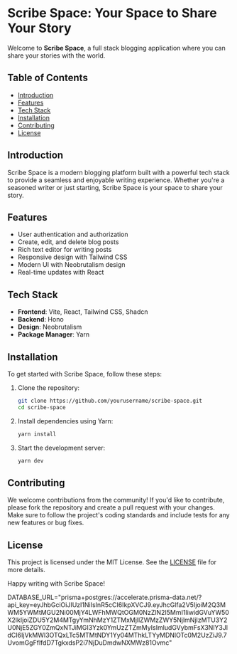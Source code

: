 # Scribe Space: Your Space to Share Your Story

Welcome to **Scribe Space**, a full stack blogging application where you can share your stories with the world.

## Table of Contents

- [Introduction](#introduction)
- [Features](#features)
- [Tech Stack](#tech-stack)
- [Installation](#installation)
- [Contributing](#contributing)
- [License](#license)

## Introduction

Scribe Space is a modern blogging platform built with a powerful tech stack to provide a seamless and enjoyable writing experience. Whether you're a seasoned writer or just starting, Scribe Space is your space to share your story.

## Features

- User authentication and authorization
- Create, edit, and delete blog posts
- Rich text editor for writing posts
- Responsive design with Tailwind CSS
- Modern UI with Neobrutalism design
- Real-time updates with React

## Tech Stack

- **Frontend**: Vite, React, Tailwind CSS, Shadcn
- **Backend**: Hono
- **Design**: Neobrutalism
- **Package Manager**: Yarn

## Installation

To get started with Scribe Space, follow these steps:

1. Clone the repository:

   ```bash
   git clone https://github.com/yourusername/scribe-space.git
   cd scribe-space
   ```

2. Install dependencies using Yarn:

   ```bash
   yarn install
   ```

3. Start the development server:
   ```bash
   yarn dev
   ```

## Contributing

We welcome contributions from the community! If you'd like to contribute, please fork the repository and create a pull request with your changes. Make sure to follow the project's coding standards and include tests for any new features or bug fixes.

## License

This project is licensed under the MIT License. See the [LICENSE](LICENSE) file for more details.

Happy writing with Scribe Space!

DATABASE_URL="prisma+postgres://accelerate.prisma-data.net/?api_key=eyJhbGciOiJIUzI1NiIsInR5cCI6IkpXVCJ9.eyJhcGlfa2V5IjoiM2Q3MWM5YWMtMGU2Ni00MjY4LWFhMWQtOGM0NzZlN2I5MmI1IiwidGVuYW50X2lkIjoiZDU5Y2M4MTgyYmNhMzY1ZTMxMjllZWMzZWY5NjlmNjIzMTU3Y2U0NjE5ZGY0ZmQxNTJiMGI3Yzk0YmUzZTZmMyIsImludGVybmFsX3NlY3JldCI6IjVkMWI3OTQxLTc5MTMtNDY1Yy04MThkLTYyMDNlOTc0M2UzZiJ9.7UvomGgFflfdD7TgkxdsP2i7NjDuDmdwNXMWz81Ovmc"
